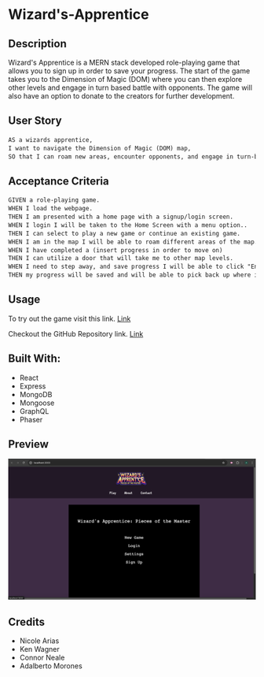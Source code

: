 # Wizard's-Apprentice

## Description

Wizard's Apprentice is a MERN stack developed role-playing game that allows you to sign up in order to save your progress. The start of the game takes you to the Dimension of Magic (DOM) where you can then explore other levels and engage in turn based battle with opponents. The game will also have an option to donate to the creators for further development. 

## User Story

```md
AS a wizards apprentice,
I want to navigate the Dimension of Magic (DOM) map,
SO that I can roam new areas, encounter opponents, and engage in turn-based battle.
```

## Acceptance Criteria

```md
GIVEN a role-playing game.
WHEN I load the webpage.
THEN I am presented with a home page with a signup/login screen.
WHEN I login I will be taken to the Home Screen with a menu option..
THEN I can select to play a new game or continue an existing game.
WHEN I am in the map I will be able to roam different areas of the map. THEN I can complete side quest as well as engage in turn-based battle with opponents.
WHEN I have completed a (insert progress in order to move on)
THEN I can utilize a door that will take me to other map levels.
WHEN I need to step away, and save progress I will be able to click "Enter" and will be given an option to save.
THEN my progress will be saved and will be able to pick back up where i left off.
```

## Usage

To try out the game visit this link. [Link](https://wizard-s-apprentice.onrender.com)

Checkout the GitHub Repository link. [Link](https://github.com/nearias3/Wizard-s-Apprentice)

## Built With:

- React
- Express
- MongoDB
- Mongoose
- GraphQL
- Phaser

## Preview

![alt text](<client/public/assets/Main Page.png>)

## Credits

- Nicole Arias
- Ken Wagner
- Connor Neale
- Adalberto Morones
